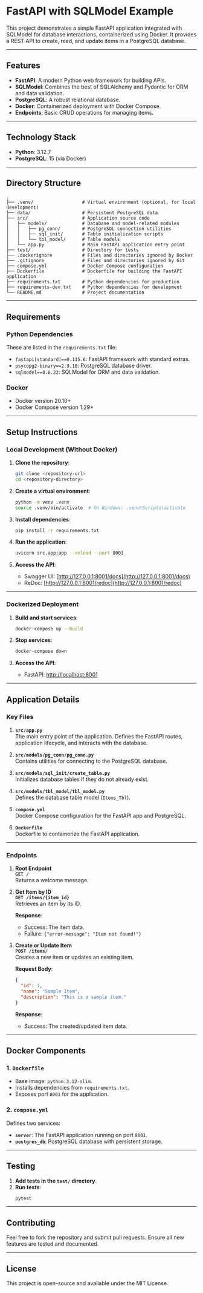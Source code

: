 # FastAPI with SQLModel Example

This project demonstrates a simple FastAPI application integrated with SQLModel for database interactions, containerized using Docker. It provides a REST API to create, read, and update items in a PostgreSQL database.

---

## Features

- **FastAPI**: A modern Python web framework for building APIs.
- **SQLModel**: Combines the best of SQLAlchemy and Pydantic for ORM and data validation.
- **PostgreSQL**: A robust relational database.
- **Docker**: Containerized deployment with Docker Compose.
- **Endpoints**: Basic CRUD operations for managing items.

---

## Technology Stack

- **Python**: 3.12.7
- **PostgreSQL**: 15 (via Docker)

---

## Directory Structure

```
.
├── .venv/                  # Virtual environment (optional, for local development)
├── data/                   # Persistent PostgreSQL data
├── src/                    # Application source code
│   ├── models/             # Database and model-related modules
│   │   ├── pg_conn/        # PostgreSQL connection utilities
│   │   ├── sql_init/       # Table initialization scripts
│   │   └── tbl_model/      # Table models
│   └── app.py              # Main FastAPI application entry point
├── test/                   # Directory for tests
├── .dockerignore           # Files and directories ignored by Docker
├── .gitignore              # Files and directories ignored by Git
├── compose.yml             # Docker Compose configuration
├── Dockerfile              # Dockerfile for building the FastAPI application
├── requirements.txt        # Python dependencies for production
├── requirements-dev.txt    # Python dependencies for development
└── README.md               # Project documentation
```

---

## Requirements

### Python Dependencies

These are listed in the `requirements.txt` file:

- `fastapi[standard]==0.115.6`: FastAPI framework with standard extras.
- `psycopg2-binary==2.9.10`: PostgreSQL database driver.
- `sqlmodel==0.0.22`: SQLModel for ORM and data validation.

### Docker

- Docker version 20.10+
- Docker Compose version 1.29+

---

## Setup Instructions

### Local Development (Without Docker)

1. **Clone the repository**:
   ```bash
   git clone <repository-url>
   cd <repository-directory>
   ```

2. **Create a virtual environment**:
   ```bash
   python -m venv .venv
   source .venv/bin/activate  # On Windows: .venv\Scripts\activate
   ```

3. **Install dependencies**:
   ```bash
   pip install -r requirements.txt
   ```

4. **Run the application**:
   ```bash
   uvicorn src.app:app --reload --port 8001
   ```

5. **Access the API**:
   - Swagger UI: [http://127.0.0.1:8001/docs](http://127.0.0.1:8001/docs)
   - ReDoc: [http://127.0.0.1:8001/redoc](http://127.0.0.1:8001/redoc)

---

### Dockerized Deployment

1. **Build and start services**:
   ```bash
   docker-compose up --build
   ```

2. **Stop services**:
   ```bash
   docker-compose down
   ```

3. **Access the API**:
   - FastAPI: [http://localhost:8001](http://localhost:8001)

---

## Application Details

### Key Files

1. **`src/app.py`**  
   The main entry point of the application. Defines the FastAPI routes, application lifecycle, and interacts with the database.

2. **`src/models/pg_conn/pg_conn.py`**  
   Contains utilities for connecting to the PostgreSQL database.

3. **`src/models/sql_init/create_table.py`**  
   Initializes database tables if they do not already exist.

4. **`src/models/tbl_model/tbl_model.py`**  
   Defines the database table model (`Items_Tbl`).

5. **`compose.yml`**  
   Docker Compose configuration for the FastAPI app and PostgreSQL.

6. **`Dockerfile`**  
   Dockerfile to containerize the FastAPI application.

---

### Endpoints

1. **Root Endpoint**  
   **`GET /`**  
   Returns a welcome message.

2. **Get Item by ID**  
   **`GET /items/{item_id}`**  
   Retrieves an item by its ID.  

   **Response**:  
   - Success: The item data.  
   - Failure: `{"error-message": "Item not found!"}`  

3. **Create or Update Item**  
   **`POST /items/`**  
   Creates a new item or updates an existing item.  

   **Request Body**:
   ```json
   {
     "id": 1,
     "name": "Sample Item",
     "description": "This is a sample item."
   }
   ```

   **Response**:  
   - Success: The created/updated item data.

---

## Docker Components

### 1. **`Dockerfile`**
- Base image: `python:3.12-slim`.
- Installs dependencies from `requirements.txt`.
- Exposes port `8001` for the application.

### 2. **`compose.yml`**
Defines two services:
- **`server`**: The FastAPI application running on port `8001`.
- **`postgres_db`**: PostgreSQL database with persistent storage.

---

## Testing

1. **Add tests in the `test/` directory**.
2. **Run tests**:
   ```bash
   pytest
   ```

---

## Contributing

Feel free to fork the repository and submit pull requests. Ensure all new features are tested and documented.

---

## License

This project is open-source and available under the MIT License.